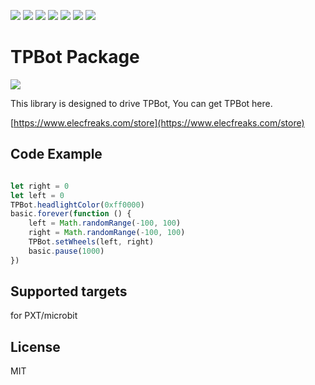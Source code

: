 ![](https://img.shields.io/badge/Plantfrom-Micro%3Abit-red) ![](https://img.shields.io/travis/com/elecfreaks/pxt-tpbot) ![](https://img.shields.io/github/v/release/elecfreaks/pxt-tpbot) ![](https://img.shields.io/github/last-commit/elecfreaks/pxt-tpbot) ![](https://img.shields.io/github/languages/top/elecfreaks/pxt-tpbot) ![](https://img.shields.io/github/issues/elecfreaks/pxt-tpbot) ![](https://img.shields.io/github/license/elecfreaks/pxt-tpbot) 

# TPBot Package

![](/image.png/)

This library is designed to drive TPBot, You can get TPBot here.

[https://www.elecfreaks.com/store](https://www.elecfreaks.com/store)

## Code Example
```JavaScript

let right = 0
let left = 0
TPBot.headlightColor(0xff0000)
basic.forever(function () {
    left = Math.randomRange(-100, 100)
    right = Math.randomRange(-100, 100)
    TPBot.setWheels(left, right)
    basic.pause(1000)
})

```
## Supported targets
for PXT/microbit

## License
MIT

